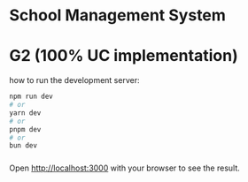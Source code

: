 # School Management System

# G2 (100% UC implementation)
how to run the development server:

```bash
npm run dev
# or
yarn dev
# or
pnpm dev
# or
bun dev
```
#####

Open [http://localhost:3000](http://localhost:3000) with your browser to see the result.
